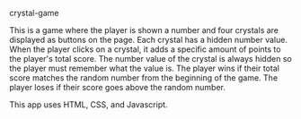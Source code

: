 crystal-game

This is a game where the player is shown a number and four crystals are displayed as buttons on the page.  Each crystal has a hidden number value.  When the player clicks on a crystal, it adds a specific amount of points to the player's total score.  The number value of the crystal is always hidden so the player must remember what the value is.  The player wins if their total score matches the random number from the beginning of the game.  The player loses if their score goes above the random number.

This app uses HTML, CSS, and Javascript.
